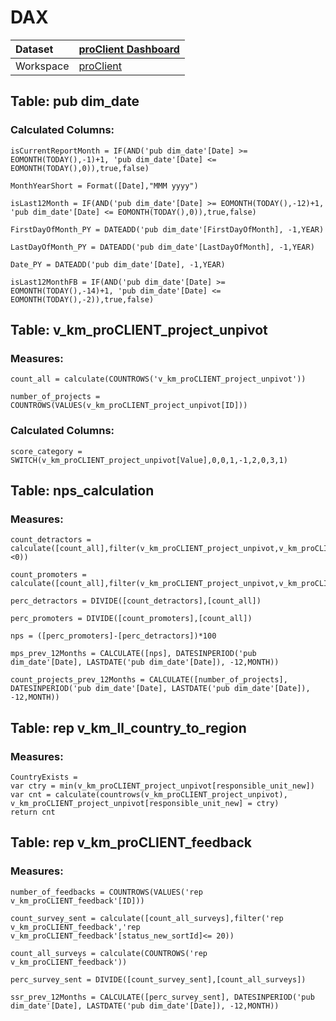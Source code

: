 



# DAX

|Dataset|[proClient Dashboard](./../proClient-Dashboard.md)|
| :--- | :--- |
|Workspace|[proClient](../../Workspaces/proClient.md)|

## Table: pub dim_date

### Calculated Columns:


```dax
isCurrentReportMonth = IF(AND('pub dim_date'[Date] >= EOMONTH(TODAY(),-1)+1, 'pub dim_date'[Date] <= EOMONTH(TODAY(),0)),true,false)
```



```dax
MonthYearShort = Format([Date],"MMM yyyy")
```



```dax
isLast12Month = IF(AND('pub dim_date'[Date] >= EOMONTH(TODAY(),-12)+1, 'pub dim_date'[Date] <= EOMONTH(TODAY(),0)),true,false)
```



```dax
FirstDayOfMonth_PY = DATEADD('pub dim_date'[FirstDayOfMonth], -1,YEAR)
```



```dax
LastDayOfMonth_PY = DATEADD('pub dim_date'[LastDayOfMonth], -1,YEAR)
```



```dax
Date_PY = DATEADD('pub dim_date'[Date], -1,YEAR)
```



```dax
isLast12MonthFB = IF(AND('pub dim_date'[Date] >= EOMONTH(TODAY(),-14)+1, 'pub dim_date'[Date] <= EOMONTH(TODAY(),-2)),true,false)
```


## Table: v_km_proCLIENT_project_unpivot

### Measures:


```dax
count_all = calculate(COUNTROWS('v_km_proCLIENT_project_unpivot'))
```



```dax
number_of_projects = COUNTROWS(VALUES(v_km_proCLIENT_project_unpivot[ID]))
```


### Calculated Columns:


```dax
score_category = SWITCH(v_km_proCLIENT_project_unpivot[Value],0,0,1,-1,2,0,3,1)
```


## Table: nps_calculation

### Measures:


```dax
count_detractors = calculate([count_all],filter(v_km_proCLIENT_project_unpivot,v_km_proCLIENT_project_unpivot[score_category]<0)) 
```



```dax
count_promoters = calculate([count_all],filter(v_km_proCLIENT_project_unpivot,v_km_proCLIENT_project_unpivot[score_category]>0)) 
```



```dax
perc_detractors = DIVIDE([count_detractors],[count_all])
```



```dax
perc_promoters = DIVIDE([count_promoters],[count_all])
```



```dax
nps = ([perc_promoters]-[perc_detractors])*100
```



```dax
mps_prev_12Months = CALCULATE([nps], DATESINPERIOD('pub dim_date'[Date], LASTDATE('pub dim_date'[Date]), -12,MONTH))
```



```dax
count_projects_prev_12Months = CALCULATE([number_of_projects], DATESINPERIOD('pub dim_date'[Date], LASTDATE('pub dim_date'[Date]), -12,MONTH))
```


## Table: rep v_km_ll_country_to_region

### Measures:


```dax
CountryExists = 
var ctry = min(v_km_proCLIENT_project_unpivot[responsible_unit_new])
var cnt = calculate(countrows(v_km_proCLIENT_project_unpivot),  v_km_proCLIENT_project_unpivot[responsible_unit_new] = ctry)
return cnt
```


## Table: rep v_km_proCLIENT_feedback

### Measures:


```dax
number_of_feedbacks = COUNTROWS(VALUES('rep v_km_proCLIENT_feedback'[ID]))
```



```dax
count_survey_sent = calculate([count_all_surveys],filter('rep v_km_proCLIENT_feedback','rep v_km_proCLIENT_feedback'[status_new_sortId]<= 20)) 
```



```dax
count_all_surveys = calculate(COUNTROWS('rep v_km_proCLIENT_feedback'))
```



```dax
perc_survey_sent = DIVIDE([count_survey_sent],[count_all_surveys])
```



```dax
ssr_prev_12Months = CALCULATE([perc_survey_sent], DATESINPERIOD('pub dim_date'[Date], LASTDATE('pub dim_date'[Date]), -12,MONTH))
```

